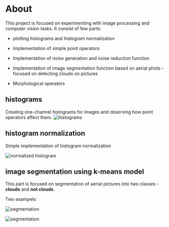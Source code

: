 # About

This project is focused on experimenting with image processing and computer vision tasks.
It consist of few parts:

* plotting histograms and histogram normalization

* Implementation of simple point operators

* Implementation of noise generation and noise reduction function

* Implementation of image segmentation function based on aerial phots - focused on detecting clouds on pictures

* Morphological operators

## histograms

Creating one-channel histograms for images and observing how point operators affect them.
![histograms](output/histograms.png)

## histogram normalization

Simple implementation of histogram normalization

![normalized histogram](output/normalized_histogram.png)

## image segmentation using k-means model

This part is focused on segmentation of aerial pictures into two classes - **clouds** and **not clouds**.

Two exampels:

![segmentation](output/segmentation_1.png)

![segmentation](output/segmentation_2.png)
